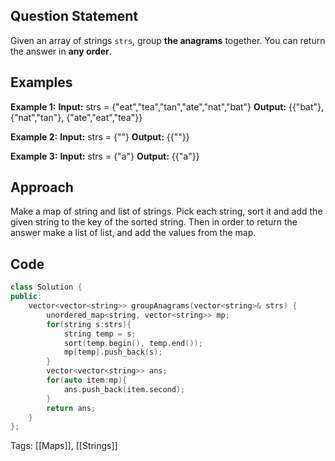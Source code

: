 ## Question Statement

Given an array of strings `strs`, group **the anagrams** together. You can return the answer in **any order**.

## Examples

**Example 1:**
**Input:** strs = {"eat","tea","tan","ate","nat","bat"}
**Output:** {{"bat"}, {"nat","tan"}, {"ate","eat","tea"}}

**Example 2:**
**Input:** strs = {""}
**Output:** {{""}}

**Example 3:**
**Input:** strs = {"a"}
**Output:** {{"a"}}

## Approach

Make a map of string and list of strings. Pick each string, sort it and add the given string to the key of the sorted string. Then in order to return the answer make a list of list, and add the values from the map.

## Code

```cpp
class Solution {
public:
    vector<vector<string>> groupAnagrams(vector<string>& strs) {
        unordered_map<string, vector<string>> mp;
        for(string s:strs){
            string temp = s;
            sort(temp.begin(), temp.end());
            mp[temp].push_back(s);
        }
        vector<vector<string>> ans;
        for(auto item:mp){
            ans.push_back(item.second);
        }
        return ans;
    }
};
```

Tags: [[Maps]], [[Strings]]
